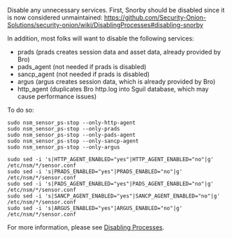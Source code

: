 Disable any unnecessary services.  First, Snorby should be disabled since it is now considered unmaintained:
https://github.com/Security-Onion-Solutions/security-onion/wiki/DisablingProcesses#disabling-snorby

In addition, most folks will want to disable the following services:
* prads (prads creates session data and asset data, already provided by Bro)
* pads_agent (not needed if prads is disabled)
* sancp_agent (not needed if prads is disabled)
* argus (argus creates session data, which is already provided by Bro)
* http_agent (duplicates Bro http.log into Sguil database, which may cause performance issues)

To do so:

    sudo nsm_sensor_ps-stop --only-http-agent
    sudo nsm_sensor_ps-stop --only-prads
    sudo nsm_sensor_ps-stop --only-pads-agent
    sudo nsm_sensor_ps-stop --only-sancp-agent
    sudo nsm_sensor_ps-stop --only-argus
 
    sudo sed -i 's|HTTP_AGENT_ENABLED="yes"|HTTP_AGENT_ENABLED="no"|g' /etc/nsm/*/sensor.conf
    sudo sed -i 's|PRADS_ENABLED="yes"|PRADS_ENABLED="no"|g' /etc/nsm/*/sensor.conf
    sudo sed -i 's|PADS_AGENT_ENABLED="yes"|PADS_AGENT_ENABLED="no"|g' /etc/nsm/*/sensor.conf
    sudo sed -i 's|SANCP_AGENT_ENABLED="yes"|SANCP_AGENT_ENABLED="no"|g' /etc/nsm/*/sensor.conf
    sudo sed -i 's|ARGUS_ENABLED="yes"|ARGUS_ENABLED="no"|g' /etc/nsm/*/sensor.conf

For more information, please see [Disabling Processes](DisablingProcesses#disabling-a-process).